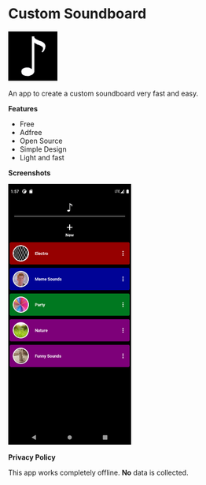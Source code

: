 # Custom Soundboard

<img src="images/icon.png" width=100>

An app to create a custom soundboard very fast and easy.

<b>Features</b>
<ul>
<li>Free</li>
<li>Adfree</li>
<li>Open Source</li>
<li>Simple Design</li>
<li>Light and fast</li>
</ul>

<b>Screenshots</b>

<img src="images/screenshot1.png" width=250>

<b>Privacy Policy</b>

This app works completely offline. <b>No</b> data is collected.
